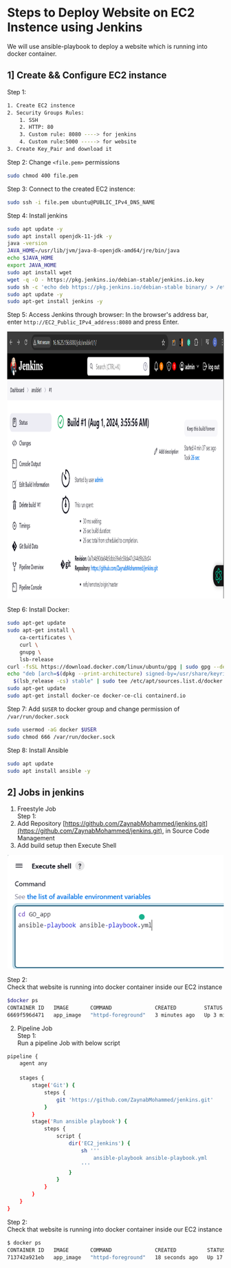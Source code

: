 # Steps to Deploy Website on EC2 Instence using Jenkins
We will use ansible-playbook to deploy a website which is running into docker container.
## 1] Create && Configure EC2 instance
Step 1:
```bash
1. Create EC2 instence
2. Security Groups Rules:
    1. SSH
    2. HTTP: 80
    3. Custom rule: 8080 ----> for jenkins
    4. Custom rule:5000 -----> for website
3. Create Key_Pair and download it
```
Step 2:
Change `<file.pem>` permissions
```bash
sudo chmod 400 file.pem
```
Step 3:
Connect to the created EC2 instence:
```bash
sudo ssh -i file.pem ubuntu@PUBLIC_IPv4_DNS_NAME
```
Step 4:
Install jenkins
```bash
sudo apt update -y
sudo apt install openjdk-11-jdk -y
java -version
JAVA_HOME=/usr/lib/jvm/java-8-openjdk-amd64/jre/bin/java
echo $JAVA_HOME
export JAVA_HOME
sudo apt install wget 
wget -q -O - https://pkg.jenkins.io/debian-stable/jenkins.io.key
sudo sh -c 'echo deb https://pkg.jenkins.io/debian-stable binary/ > /etc/apt/sources.list.d/jenkins.list'
sudo apt update -y 
sudo apt-get install jenkins -y
```
Step 5:
Access Jenkins through browser:
In the browser's address bar, enter `http://EC2_Public_IPv4_address:8080` and press Enter.

<img src="https://github.com/ZaynabMohammed/jenkins/blob/master/EC2_jenkins/2.PNG" width="900" height="620" >

Step 6:
Install Docker:
```bash
sudo apt-get update
sudo apt-get install \
    ca-certificates \
    curl \
    gnupg \
    lsb-release
curl -fsSL https://download.docker.com/linux/ubuntu/gpg | sudo gpg --dearmor -o /usr/share/keyrings/docker-archive-keyring.gpg
echo "deb [arch=$(dpkg --print-architecture) signed-by=/usr/share/keyrings/docker-archive-keyring.gpg] https://download.docker.com/linux/ubuntu \
  $(lsb_release -cs) stable" | sudo tee /etc/apt/sources.list.d/docker.list > /dev/null
sudo apt-get update
sudo apt-get install docker-ce docker-ce-cli containerd.io
```
Step 7:
Add `$USER` to docker group and change permission of `/var/run/docker.sock`
```bash
sudo usermod -aG docker $USER
sudo chmod 666 /var/run/docker.sock
```
Step 8:
Install Ansible
```bash
sudo apt update
sudo apt install ansible -y
```
## 2] Jobs in jenkins
1. Freestyle Job  
Step 1:    
 1. Add Repository [https://github.com/ZaynabMohammed/jenkins.git](https://github.com/ZaynabMohammed/jenkins.git), in Source Code Management
 2. Add build setup then Execute Shell
   
![1](1.PNG)

Step 2:  
Check that website is running into docker container inside our EC2 instance
```bash
$docker ps
CONTAINER ID   IMAGE       COMMAND              CREATED         STATUS         PORTS                                               NAMES
6669f596d471   app_image   "httpd-foreground"   3 minutes ago   Up 3 minutes   80/tcp, 0.0.0.0:5000->8080/tcp, :::5000->8080/tcp   app
```
2. Pipeline Job  
Step 1:  
Run a pipeline Job with below script  
```bash
pipeline {
    agent any
	
    stages {
	    stage('Git') {
            steps {
                git 'https://github.com/ZaynabMohammed/jenkins.git'
            }
        }
        stage('Run ansible playbook') {
            steps {
                script {
                    dir('EC2_jenkins') {
                        sh '''
                            ansible-playbook ansible-playbook.yml
                        '''
                    }
                }
            }
        }
    }
}
```
Step 2:  
Check that website is running into docker container inside our EC2 instance  
```bash
$ docker ps
CONTAINER ID   IMAGE       COMMAND              CREATED          STATUS          PORTS                                               NAMES
713742a921eb   app_image   "httpd-foreground"   18 seconds ago   Up 17 seconds   80/tcp, 0.0.0.0:5000->8080/tcp, :::5000->8080/tcp   app
```
